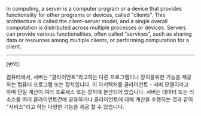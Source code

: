 In computing, a server is a computer program or a device that provides functionality for other programs or devices, called "clients". This architecture is called the client–server model, and a single overall computation is distributed across multiple processes or devices. Servers can provide various functionalities, often called "services", such as sharing data or resources among multiple clients, or performing computation for a client.

*  *  *
[번역]

컴퓨터에서, 서버는 "클라이언트"라고하는 다른 프로그램이나 장치를위한 기능을 제공하는 컴퓨터 프로그램 또는 장치입니다. 이 아키텍처를 클라이언트 - 서버 모델이라고 하며 단일 계산이 여러 프로세스 또는 장치에 분산되어 있습니다. 서버는 데이터 또는 리소스를 여러 클라이언트간에 공유하거나 클라이언트에 대해 계산을 수행하는 것과 같이 "서비스"라고 하는 다양한 기능을 제공 할 수 있습니다.
